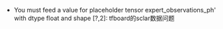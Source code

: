 - You must feed a value for placeholder tensor expert_observations_ph' with dtype float and shape [?,2]: tfboard的sclar数据问题